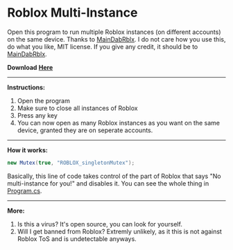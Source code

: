 # Roblox Multi-Instance
Open this program to run multiple Roblox instances (on different accounts) on the same device. Thanks to [MainDabRblx](https://github.com/MainDabRblx).
I do not care how you use this, do what you like, MIT license. If you give any credit, it should be to [MainDabRblx](https://github.com/MainDabRblx).


**Download** [**Here**](https://github.com/MiningTcup/Roblox-Multi-Instance/releases/tag/v1.0)

***

**Instructions:**
1. Open the program
2. Make sure to close all instances of Roblox
3. Press any key
4. You can now open as many Roblox instances as you want on the same device, granted they are on seperate accounts.

***

**How it works:**
```c#
new Mutex(true, "ROBLOX_singletonMutex");
```
Basically, this line of code takes control of the part of Roblox that says "No multi-instance for you!" and disables it.
You can see the whole thing in [Program.cs](https://github.com/MiningTcup/Roblox-Multi-Instance/blob/main/Program.cs).

***

**More:**
1. Is this a virus? It's open source, you can look for yourself.
2. Will I get banned from Roblox? Extremly unlikely, as it this is not against Roblox ToS and is undetectable anyways.
